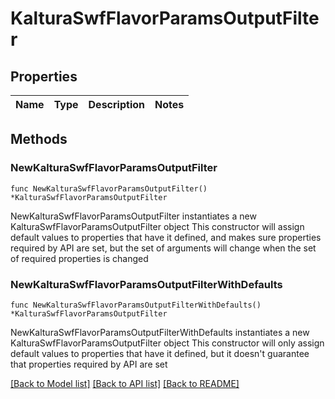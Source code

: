 # KalturaSwfFlavorParamsOutputFilter

## Properties

Name | Type | Description | Notes
------------ | ------------- | ------------- | -------------

## Methods

### NewKalturaSwfFlavorParamsOutputFilter

`func NewKalturaSwfFlavorParamsOutputFilter() *KalturaSwfFlavorParamsOutputFilter`

NewKalturaSwfFlavorParamsOutputFilter instantiates a new KalturaSwfFlavorParamsOutputFilter object
This constructor will assign default values to properties that have it defined,
and makes sure properties required by API are set, but the set of arguments
will change when the set of required properties is changed

### NewKalturaSwfFlavorParamsOutputFilterWithDefaults

`func NewKalturaSwfFlavorParamsOutputFilterWithDefaults() *KalturaSwfFlavorParamsOutputFilter`

NewKalturaSwfFlavorParamsOutputFilterWithDefaults instantiates a new KalturaSwfFlavorParamsOutputFilter object
This constructor will only assign default values to properties that have it defined,
but it doesn't guarantee that properties required by API are set


[[Back to Model list]](../README.md#documentation-for-models) [[Back to API list]](../README.md#documentation-for-api-endpoints) [[Back to README]](../README.md)


